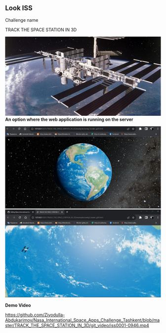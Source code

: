 <h2>Look ISS</h2>

<p>Challenge name</p>
<p>TRACK THE SPACE STATION IN 3D</p>
<img src="/TRACK_THE_SPACE_STATION_IN_3D/git_img/issjpg.jpg" alt="">
</br>
<b>An option where the web application is running on the server</b>
<p></p>
<img src="/TRACK_THE_SPACE_STATION_IN_3D/git_img/site_img.png" alt="">
<img src="/TRACK_THE_SPACE_STATION_IN_3D/git_img/site_img_2.png" alt="">

<b>Demo Video</b>

https://github.com/Ziyodulla-Abdukarimov/Nasa_International_Space_Apps_Challenge_Tashkent/blob/master/TRACK_THE_SPACE_STATION_IN_3D/git_video/iss0001-0946.mp4
